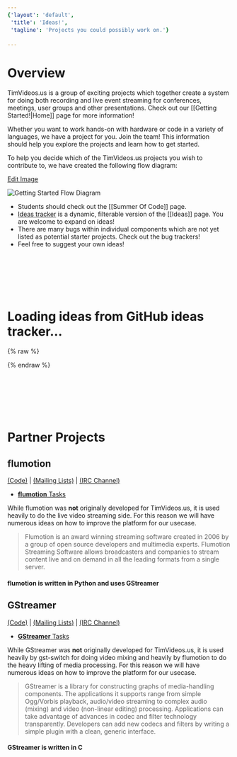 ```yaml
---
{'layout': 'default',
 'title': 'Ideas!',
 'tagline': 'Projects you could possibly work on.'}

---
```


# Overview

TimVideos.us is a group of exciting projects which together create a system for doing both recording and live event streaming for conferences, meetings, user groups and other presentations. Check out our [[Getting Started!|Home]] page for more information!

Whether you want to work hands-on with hardware or code in a variety of languages, we have a project for you. Join the team! This information should help you explore the projects and learn how to get started. 

To help you decide which of the TimVideos.us projects you wish to contribute to, we have created the following flow diagram:

[Edit Image](https://docs.google.com/a/mithis.com/drawings/d/1zYlT69xQqbAjzuJgKj-UhO1vRF5JNLpic8xmPrfNtXM/edit)

<img src="https://docs.google.com/drawings/d/1zYlT69xQqbAjzuJgKj-UhO1vRF5JNLpic8xmPrfNtXM/pub?w=960&amp;h=720" usemap="#wiki-flow-diagram-map" alt="Getting Started Flow Diagram">

<map name="wiki-flow-diagram-map">
 <area shape="rect" coords="47,458,197,549"  href="#hdmi2usb-extension-boards-projects"
  title="HDMI2USB Extension Board Tasks"></area>
 <area shape="rect" coords="209,463,360,552" href="#hdmi2usb-firmware-projects"
  title="HDMI2USB Firmware Tasks"></area>
 <area shape="rect" coords="451,466,602,550" href="#gst-switch"
  title="gst-switch Tasks"></area>
 <area shape="rect" coords="449,557,600,642" href="#gstreamer"
  title="gstreamer Tasks"></area>
 <area shape="rect" coords="615,462,763,550" href="#flumotion"
  title="flumotion Tasks"></area>
 <area shape="rect" coords="773,462,923,551" href="#streaming-system"
  title="Tim Video's Website"></area>
 <area shape="rect" coords="586,65,723,215"  href="#software-projects"
  title="Software Tasks"></area>
 <area shape="rect" coords="228,65,374,210"  href="#hardware-projects"
  title="Hardware Tasks"></area>
 <area shape="rect" coords="209,301,355,444" href="#hdmi2usb-firmware-projects"
  title="Firmware Tasks"></area>
 <area shape="rect" coords="453,296,598,448" href="#gst-switch"
  title="C Tasks"></area>
 <area shape="rect" coords="615,298,760,449" href="#streaming-system"
  title="Python Tasks"></area>
 <area shape="rect" coords="774,298,927,448" href="#streaming-system"
  title="Web Tasks"></area>
</map>

 * Students should check out the [[Summer Of Code]] page.
 * [Ideas tracker](https://github.com/timvideos/getting-started/issues?state=open) is a dynamic, filterable version of the [[Ideas]] page.  You are welcome to expand on ideas!
 * There are many bugs within individual components which are not yet listed as potential starter projects. Check out the bug trackers!
 * Feel free to suggest your own ideas!


<br>
<br>
<br>
<br>
<br>

<div id="ideas"><h1>Loading ideas from GitHub ideas tracker...</h1></div>

{% raw %}
<script type="text/html" id="ideas-template">
    {{#projects}}
    <br>
    <br>
    <br>
    <br>
    <br>
    <div class="project">
        <h1>{{name}} <a href="https://github.com/timvideos/getting-started/issues?labels={{label.name}}"><img src="/images/link.png"></a></h1>
        <div class="label" style="background-color: #{{label.color}};">
            <a href="https://github.com/timvideos/getting-started/issues?labels={{label.name}}">
                {{label.name}}
            </a>
        </div>
        <div class="description">{{&body_html}}</div>
        {{#ideas}}
        <div id="{{number}}" class="idea {{hot}}">
            <h3>{{title}}<a href="{{html_url}}"><img src="/images/link.png"></a></h3>
            <div class="labels">
                {{#labels}}
                    <div class="label" style="background-color: #{{color}};">
                        <a href="https://github.com/timvideos/getting-started/issues?labels={{name}}">
                            {{name}}
                        </a>
                    </div>
                {{/labels}}
            </div>
            <div class="description">
                {{&body_html}}
            </div>
            <div class="extra_info">Loading further info...</div>
        </div>
        {{/ideas}}
    </div>
    {{/projects}}
</script>

<script src="//ajax.googleapis.com/ajax/libs/jquery/1.11.0/jquery.min.js"></script>
<script src="//cdnjs.cloudflare.com/ajax/libs/mustache.js/0.7.2/mustache.min.js" type="text/javascript"></script>
<script src="/js/ideas.js" type="text/javascript"></script>
{% endraw %}


<div style="display:none;" markdown="1">


<div id="gst-switch" markdown="1">
 * [Tasks in the gst-switch project](https://github.com/timvideos/getting-started/issues?labels=Project+-+gst-switch&page=1&state=open).
 * [Tasks in the gst-switch project dealing with **speaker tracking**]().
</div>


<div id="Streaming System (Website)" markdown="1">
[(Code)](http://github.com/timvideos/streaming-system) | [(IRC Channel)](irc://irc.freenode.org/#timvideos) | [(Bug Tracker)](http://github.com/timvideos/streaming-system/issues)

 * [Tasks in the **Streaming System Website** project](https://github.com/timvideos/getting-started/issues?labels=Project+-+Streaming+System+%28Website%29&page=1&state=open)

Streaming-system is a comprehensive video conferencing package that allows users to set up and deploy a live streaming system. It includes a website, setup scripts and watchdog code.

#### The streaming system including a django-based website, shell script setup scripts and Python watchdog code.
</div>

<div id="HDMI2USB" markdown="1">
HDMI2USB is a core hardware project in the Tim Videos suite. There are two types of projects to work on with the HDMI2USB system;

 * Firmware Projects - As the device uses a Xilinx Spartan 6 FPGA, developing much of the hardware is actually a process of developing software!<br>[More information on current HDMI2USB firmware](https://github.com/timvideos/HDMI2USB/wiki/Firmware).

 * Extension Boards - The Digilent ATLYS can be extended via the [VHDCI connector](http://en.wikipedia.org/wiki/Very-high-density_cable_interconnect).<br>[More information on existing HDMI2USB extension boards](https://github.com/timvideos/HDMI2USB/wiki/Getting-Started-with-an-Atlys-Board)


<p style='font-size: 18px; color: red; text-align: center;'>
<strong>!!! All hardware projects will require you to have a <a href="/HDMI2USB.html#digilent-atlys-prototype-board">Digilent ATLYS prototype board</a> !!!</strong>
</p>

If you can show that you are committed to developing hardware (such as being accepted into a program like Google Summer of Code), **you can apply for a grant to have a board provided to you for development.**

</div>

</div>

<br>
<br>
<br>
<br>
<br>

# Partner Projects

## flumotion
[(Code)](https://code.flumotion.com/cgit/) | [(Mailing Lists)](http://lists.fluendo.com/mailman/listinfo) | [(IRC Channel)](irc://irc.freenode.org/#fluendo)

 * [**flumotion** Tasks](https://github.com/timvideos/getting-started/issues?labels=Project+-+Flumotion&page=1&state=open)

While flumotion was **not** originally developed for TimVideos.us, it is used
heavily to do the live video streaming side. For this reason we will have
numerous ideas on how to improve the platform for our usecase.

> Flumotion is an award winning streaming software created in 2006 by a group
> of open source developers and multimedia experts. Flumotion Streaming
> Software allows broadcasters and companies to stream content live and on
> demand in all the leading formats from a single server.

#### flumotion is written in Python and uses GStreamer

## GStreamer
[(Code)](http://cgit.freedesktop.org/gstreamer) | [(Mailing Lists)](http://gstreamer.freedesktop.org/lists/) | [(IRC Channel)](irc://irc.freenode.org/#gstreamer) 

 * [**GStreamer** Tasks](https://github.com/timvideos/getting-started/issues?labels=Project+-+gstreamer&page=1&state=open)

While GStreamer was **not** originally developed for TimVideos.us, it is used
heavily by gst-switch for doing video mixing and heavily by flumotion to do the
heavy lifting of media processing. For this reason we will have numerous ideas
on how to improve the platform for our usecase.

> GStreamer is a library for constructing graphs of media-handling components.
> The applications it supports range from simple Ogg/Vorbis playback,
> audio/video streaming to complex audio (mixing) and video (non-linear
> editing) processing. Applications can take advantage of advances in codec and
> filter technology transparently. Developers can add new codecs and filters by
> writing a simple plugin with a clean, generic interface.

#### GStreamer is written in C
